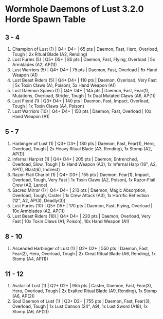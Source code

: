 # Wormhole Daemons of Lust 3.2.0 Horde Spawn Table

## 3 - 4

1. Champion of Lust (1) | Q4+ D4+ | 65 pts | Daemon, Fast, Hero, Overload, Tough | 2x Ritual Blade (A2, Rending)
1. Lust Furies (5) | Q5+ D5+ | 85 pts | Daemon, Fast, Flying, Overload | 5x Armblades (A2, AP(1))
1. Lust Warriors (5) | Q4+ D4+ | 75 pts | Daemon, Fast, Overload | 5x Hand Weapon (A1)
1. Lust Beast Riders (5) | Q4+ D4+ | 110 pts | Daemon, Overload, Very Fast | 5x Toxin Claws (A1, Poison), 5x Hand Weapon (A1)
1. Lust Daemon Spawn (1) | Q4+ D4+ | 145 pts | Daemon, Fast, Fear(1), Mutations, Overload, Strider, Tough | 1x Dual Mutated Claws (A6, AP(1))
1. Lust Fiend (1) | Q3+ D4+ | 140 pts | Daemon, Fast, Impact, Overload, Tough | 1x Toxin Claws (A4, Poison)
1. Lust Warriors (10) | Q4+ D4+ | 150 pts | Daemon, Fast, Overload | 10x Hand Weapon (A1)

## 5 - 7

1. Harbinger of Lust (1) | Q3+ D3+ | 180 pts | Daemon, Fast, Fear(1), Hero, Overload, Tough | 2x Heavy Ritual Blade (A3, Rending), 1x Stomp (A2, AP(1))
1. Infernal Harpist (1) | Q4+ D4+ | 205 pts | Daemon, Entrenched, Overload, Slow, Tough | 1x Hand Weapon (A3), 1x Infernal Harp (18", A2, AP(1), Blast(6), Indirect)
1. Razor-Flail Chariot (1) | Q4+ D3+ | 155 pts | Daemon, Fear(1), Impact, Overload, Tough, Very Fast | 1x Toxin Claws (A2, Poison), 1x Razor-Flail Crew (A2, Lance)
1. Sacred Mirror (1) | Q4+ D4+ | 210 pts | Daemon, Magic Absorption, Overload, Tough, Caster | 1x Crew Attack (A3), 1x Horrific Reflection (12", A2, AP(3), Deadly(3))
1. Lust Furies (10) | Q5+ D5+ | 170 pts | Daemon, Fast, Flying, Overload | 10x Armblades (A2, AP(1))
1. Lust Beast Riders (10) | Q4+ D4+ | 220 pts | Daemon, Overload, Very Fast | 10x Toxin Claws (A1, Poison), 10x Hand Weapon (A1)

## 8 - 10

1. Ascended Harbinger of Lust (1) | Q2+ D2+ | 550 pts | Daemon, Fast, Fear(2), Hero, Overload, Tough | 2x Great Ritual Blade (A6, Rending), 1x Stomp (A4, AP(1))

## 11 - 12

1. Avatar of Lust (1) | Q2+ D2+ | 955 pts | Caster, Daemon, Fast, Fear(3), Hero, Overload, Tough | 2x Exalted Ritual Blade (A9, Rending), 1x Stomp (A6, AP(2))
1. Soul Daemon of Lust (1) | Q3+ D2+ | 755 pts | Daemon, Fast, Fear(3), Overload, Tough | 1x Lust Cannon (24", A9), 1x Lust Sword (A18), 1x Stomp (A6, AP(2))